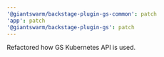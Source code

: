 ```yaml
---
'@giantswarm/backstage-plugin-gs-common': patch
'app': patch
'@giantswarm/backstage-plugin-gs': patch
---
```


Refactored how GS Kubernetes API is used.
